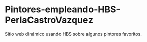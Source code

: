 # Pintores-empleando-HBS-PerlaCastroVazquez
Sitio web dinámico usando HBS sobre algunos pintores favoritos.
